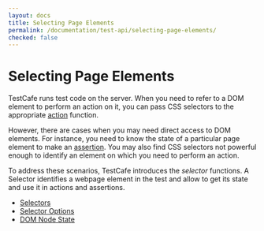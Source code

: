 ```yaml
---
layout: docs
title: Selecting Page Elements
permalink: /documentation/test-api/selecting-page-elements/
checked: false
---
```

# Selecting Page Elements

TestCafe runs test code on the server. When you need to refer to a DOM element
to perform an action on it, you can pass CSS selectors to the appropriate [action](../actions/index.md) function.

However, there are cases when you may need direct access to DOM elements.
For instance, you need to know the state of a particular page element to make an [assertion](../assertions/index.md).
You may also find CSS selectors not powerful enough to identify an element on which you need to perform an action.

To address these scenarios, TestCafe introduces the *selector* functions.
A Selector identifies a webpage element in the test and allow to get its state and
use it in actions and assertions.

* [Selectors](selectors.md)
* [Selector Options](selector-options.md)
* [DOM Node State](dom-node-state.md)
